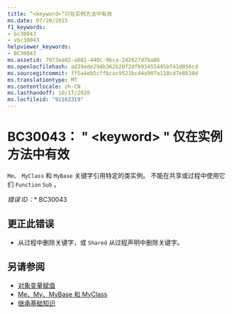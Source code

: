 ```yaml
---
title: “<keyword>”只在实例方法中有效
ms.date: 07/20/2015
f1_keywords:
- bc30043
- vbc30043
helpviewer_keywords:
- BC30043
ms.assetid: 7973aa82-a681-440c-9bca-242627d7ba86
ms.openlocfilehash: ad39ade294b362b20f2dfb93455445bf41d056cd
ms.sourcegitcommit: ff5a4eb5cffbcac9521bc44a907a118cd7e8638d
ms.translationtype: MT
ms.contentlocale: zh-CN
ms.lasthandoff: 10/17/2020
ms.locfileid: "92163319"
---
```

# <a name="bc30043-keyword-is-valid-only-within-an-instance-method"></a>BC30043： " \<keyword> " 仅在实例方法中有效

`Me`、 `MyClass` 和 `MyBase` 关键字引用特定的类实例。 不能在共享或过程中使用它们 `Function` `Sub` 。

*错误 ID：** BC30043

## <a name="to-correct-this-error"></a>更正此错误

- 从过程中删除关键字，或 `Shared` 从过程声明中删除关键字。

## <a name="see-also"></a>另请参阅

- [对象变量赋值](../../programming-guide/language-features/variables/object-variable-assignment.md)
- [Me、My、MyBase 和 MyClass](../../programming-guide/program-structure/me-my-mybase-and-myclass.md)
- [继承基础知识](../../programming-guide/language-features/objects-and-classes/inheritance-basics.md)
